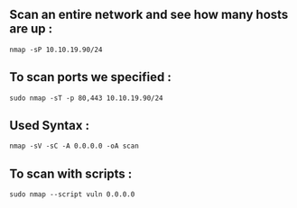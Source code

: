## Scan an entire network and see how many hosts are up :

```
nmap -sP 10.10.19.90/24
```

## To scan ports we specified :

```
sudo nmap -sT -p 80,443 10.10.19.90/24
```


## Used Syntax :

```
nmap -sV -sC -A 0.0.0.0 -oA scan
```

## To scan with scripts :

```
sudo nmap --script vuln 0.0.0.0
